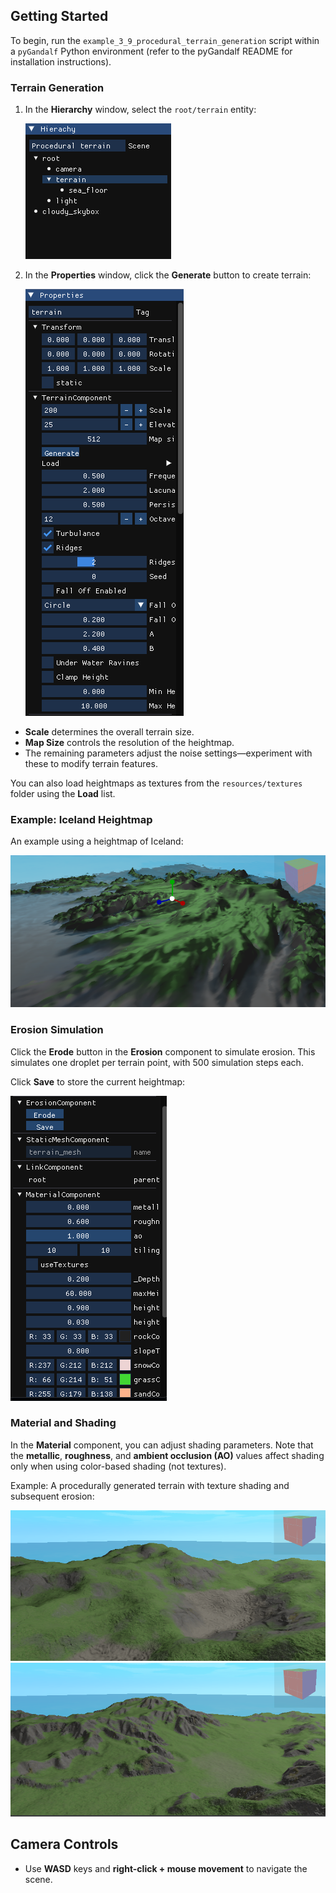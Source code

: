 ## Getting Started

To begin, run the `example_3_9_procedural_terrain_generation` script within a `pyGandalf` Python environment (refer to the pyGandalf README for installation instructions).

### Terrain Generation

1. In the **Hierarchy** window, select the `root/terrain` entity:

   ![Terrain Selection](./images/proceduralTerrain1.png)

2. In the **Properties** window, click the **Generate** button to create terrain:

   ![Generate Button](./images/proceduralTerrain2.png)

- **Scale** determines the overall terrain size.
- **Map Size** controls the resolution of the heightmap.
- The remaining parameters adjust the noise settings—experiment with these to modify terrain features.

You can also load heightmaps as textures from the `resources/textures` folder using the **Load** list.

### Example: Iceland Heightmap

An example using a heightmap of Iceland:

![Iceland Heightmap](./images/iceland1.png)

### Erosion Simulation

Click the **Erode** button in the **Erosion** component to simulate erosion. This simulates one droplet per terrain point, with 500 simulation steps each.

Click **Save** to store the current heightmap:

![Erosion Component](./images/erosionCompo.png)

### Material and Shading

In the **Material** component, you can adjust shading parameters. Note that the **metallic**, **roughness**, and **ambient occlusion (AO)** values affect shading only when using color-based shading (not textures).

Example: A procedurally generated terrain with texture shading and subsequent erosion:

![Textured Terrain](./images/ex1.png)  
![Eroded Terrain](./images/erosion5.png)

## Camera Controls

- Use **WASD** keys and **right-click + mouse movement** to navigate the scene.